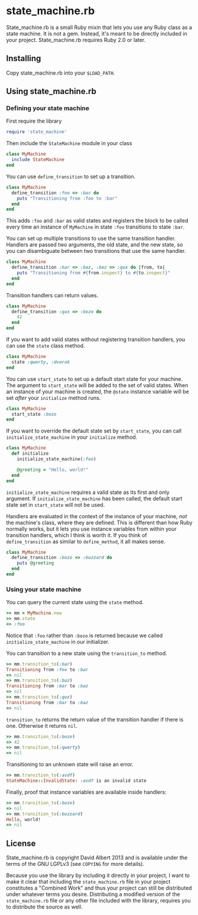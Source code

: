 # state_machine.rb

State_machine.rb is a small Ruby mixin that lets you use any Ruby class as a state machine. It is not a gem. Instead, it's meant to be directly included in your project. State_machine.rb requires Ruby 2.0 or later.

## Installing

Copy state_machine.rb into your `$LOAD_PATH`.

## Using state_machine.rb

### Defining your state machine

First require the library

```ruby
require 'state_machine'
```

Then include the `StateMachine` module in your class

```ruby
class MyMachine
  include StateMachine
end
```

You can use `define_transition` to set up a transition.


```ruby
class MyMachine
  define_transition :foo => :bar do
    puts "Transitioning from :foo to :bar"
  end
end
```

This adds `:foo` and `:bar` as valid states and registers the block to be called every time an instance of `MyMachine` in state `:foo` transitions to state `:bar`.

You can set up multiple transitions to use the same transition handler. Handlers are passed two arguments, the old state, and the new state, so you can disambiguate between two transitions that use the same handler.

```ruby
class MyMachine
  define_transition :bar => :baz, :baz => :qux do |from, to|
    puts "Transitioning from #{from.inspect} to #{to.inspect}"
  end
end
```

Transition handlers can return values.

```ruby
class MyMachine
  define_transition :qux => :bozo do
    42
  end
end
```

If you want to add valid states without registering transition handlers, you can use the `state` class method.


```ruby
class MyMachine
  state :qwerty, :dvorak
end
```

You can use `start_state` to set up a default start state for your machine. The argument to `start_state` will be added to the set of valid states. When an instance of your machine is created, the `@state` instance variable will be set _after_ your `initialize` method runs.

```ruby
class MyMachine
  start_state :bozo
end
```

If you want to override the default state set by `start_state`, you can call `initialize_state_machine` in your `initialize` method.

```ruby
class MyMachine
  def initialize
    initialize_state_machine(:foo)

    @greeting = "Hello, world!"
  end
end
```

`initialize_state_machine` requires a valid state as its first and only argument. If `initialize_state_machine` has been called, the default start state set in `start_state` will not be used.

Handlers are evaluated in the context of the instance of your machine, _not_ the machine's class, where they are defined. This is different than how Ruby normally works, but it lets you use instance variables from within your transition handlers, which I think is worth it. If you think of `define_transition` as similar to `define_method`, it all makes sense.


```ruby
class MyMachine
  define_transition :bozo => :buzzard do
    puts @greeting
  end
end
```

### Using your state machine

You can query the current state using the `state` method.

```ruby
>> mm = MyMachine.new
>> mm.state
=> :foo
```

Notice that `:foo` rather than `:bozo` is returned because we called `initialize_state_machine` in our initializer.

You can transition to a new state using the `transition_to` method.

```ruby
>> mm.transition_to(:bar)
Transitioning from :foo to :bar
=> nil
>> mm.transition_to(:baz)
Transitioning from :bar to :baz
=> nil
>> mm.transition_to(:qux)
Transitioning from :bar to :baz
=> nil
```

`transition_to` returns the return value of the transition handler if there is one. Otherwise it returns `nil`.

```ruby
>> mm.transition_to(:bozo)
=> 42
>> mm.transition_to(:qwerty)
=> nil
```

Transitioning to an unknown state will raise an error.

```ruby
>> mm.transition_to(:asdf)
StateMachine::InvalidState: :asdf is an invalid state
```

Finally, proof that instance variables are available inside handlers:

```ruby
>> mm.transition_to(:bozo)
=> nil
>> mm.transition_to(:buzzard)
Hello, world!
=> nil
```

## License

State_machine.rb is copyright David Albert 2013 and is available under the terms of the GNU LGPLv3 (see `COPYING` for more details).

Because you use the library by including it directly in your project, I want to make it clear that including the `state_machine.rb` file in your project constitutes a "Combined Work" and thus your project can still be distributed under whatever terms you desire. Distributing a modified version of the `state_machine.rb` file or any other file included with the library, requires you to distribute the source as well.
